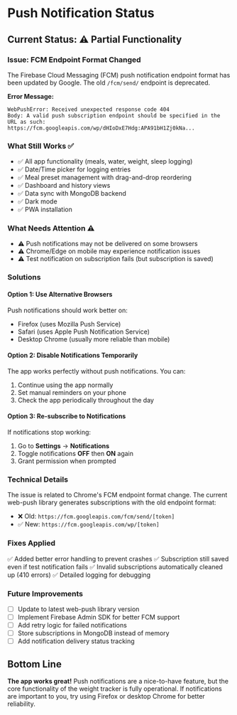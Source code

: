 # Push Notification Status

## Current Status: ⚠️ Partial Functionality

### Issue: FCM Endpoint Format Changed
The Firebase Cloud Messaging (FCM) push notification endpoint format has been updated by Google. The old `/fcm/send/` endpoint is deprecated.

**Error Message:**
```
WebPushError: Received unexpected response code 404
Body: A valid push subscription endpoint should be specified in the URL as such: 
https://fcm.googleapis.com/wp/dHIoDxE7Hdg:APA91bH1Zj0kNa...
```

### What Still Works ✅
- ✅ All app functionality (meals, water, weight, sleep logging)
- ✅ Date/Time picker for logging entries
- ✅ Meal preset management with drag-and-drop reordering
- ✅ Dashboard and history views
- ✅ Data sync with MongoDB backend
- ✅ Dark mode
- ✅ PWA installation

### What Needs Attention ⚠️
- ⚠️ Push notifications may not be delivered on some browsers
- ⚠️ Chrome/Edge on mobile may experience notification issues
- ⚠️ Test notification on subscription fails (but subscription is saved)

### Solutions

#### Option 1: Use Alternative Browsers
Push notifications should work better on:
- Firefox (uses Mozilla Push Service)
- Safari (uses Apple Push Notification Service)
- Desktop Chrome (usually more reliable than mobile)

#### Option 2: Disable Notifications Temporarily
The app works perfectly without push notifications. You can:
1. Continue using the app normally
2. Set manual reminders on your phone
3. Check the app periodically throughout the day

#### Option 3: Re-subscribe to Notifications
If notifications stop working:
1. Go to **Settings** → **Notifications**
2. Toggle notifications **OFF** then **ON** again
3. Grant permission when prompted

### Technical Details

The issue is related to Chrome's FCM endpoint format change. The current web-push library generates subscriptions with the old endpoint format:
- ❌ Old: `https://fcm.googleapis.com/fcm/send/[token]`
- ✅ New: `https://fcm.googleapis.com/wp/[token]`

### Fixes Applied
✅ Added better error handling to prevent crashes
✅ Subscription still saved even if test notification fails
✅ Invalid subscriptions automatically cleaned up (410 errors)
✅ Detailed logging for debugging

### Future Improvements
- [ ] Update to latest web-push library version
- [ ] Implement Firebase Admin SDK for better FCM support
- [ ] Add retry logic for failed notifications
- [ ] Store subscriptions in MongoDB instead of memory
- [ ] Add notification delivery status tracking

## Bottom Line
**The app works great!** Push notifications are a nice-to-have feature, but the core functionality of the weight tracker is fully operational. If notifications are important to you, try using Firefox or desktop Chrome for better reliability.
